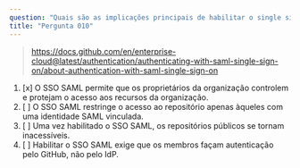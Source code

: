 ```yaml
---
question: "Quais são as implicações principais de habilitar o single sign-on (SSO) SAML para uma organização no GitHub Enterprise Cloud?"
title: "Pergunta 010"
---
```


> https://docs.github.com/en/enterprise-cloud@latest/authentication/authenticating-with-saml-single-sign-on/about-authentication-with-saml-single-sign-on
1. [x] O SSO SAML permite que os proprietários da organização controlem e protejam o acesso aos recursos da organização.
1. [ ] O SSO SAML restringe o acesso ao repositório apenas àqueles com uma identidade SAML vinculada.
1. [ ] Uma vez habilitado o SSO SAML, os repositórios públicos se tornam inacessíveis.
1. [ ] Habilitar o SSO SAML exige que os membros façam autenticação pelo GitHub, não pelo IdP.
